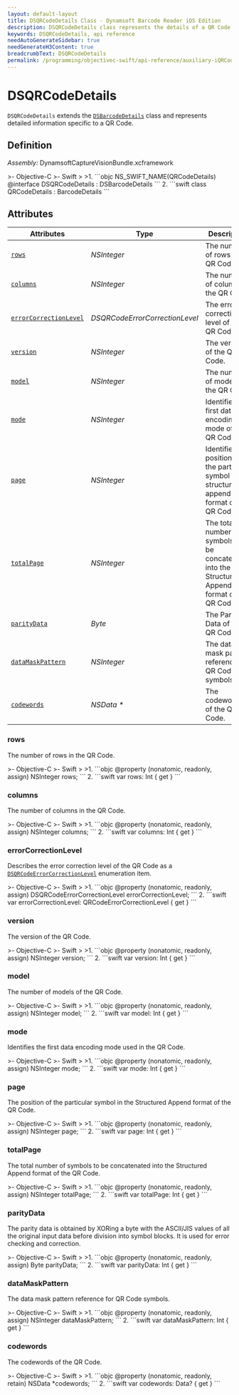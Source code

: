 ```yaml
---
layout: default-layout
title: DSQRCodeDetails Class - Dynamsoft Barcode Reader iOS Edition
description: DSQRCodeDetails class represents the details of a QR Code. It is derived from the DSBarcodeDetails class and contains various attributes related to the QR Code.
keywords: DSQRCodeDetails, api reference
needAutoGenerateSidebar: true
needGenerateH3Content: true
breadcrumbText: DSQRCodeDetails
permalink: /programming/objectivec-swift/api-reference/auxiliary-iQRCodeDetails.html
---
```


# DSQRCodeDetails

`DSQRCodeDetails` extends the [`DSBarcodeDetails`](barcode-details.md) class and represents detailed information specific to a QR Code.

## Definition

*Assembly:* DynamsoftCaptureVisionBundle.xcframework

<div class="sample-code-prefix"></div>
>- Objective-C
>- Swift
>
>1. 
```objc
NS_SWIFT_NAME(QRCodeDetails)
@interface DSQRCodeDetails : DSBarcodeDetails
```
2. 
```swift
class QRCodeDetails : BarcodeDetails
```

## Attributes

| Attributes | Type | Description |
| ---------- | ---- | ----------- |
| [`rows`](#rows) | *NSInteger* | The number of rows in the QR Code. |
| [`columns`](#columns) | *NSInteger* | The number of columns in the QR Code. |
| [`errorCorrectionLevel`](#errorcorrectionlevel) | *DSQRCodeErrorCorrectionLevel* | The error correction level of the QR Code. |
| [`version`](#version) | *NSInteger* | The version of the QR Code. |
| [`model`](#model) | *NSInteger* | The number of models of the QR Code. |
| [`mode`](#mode) | *NSInteger* | Identifies the first data encoding mode of the QR Code. |
| [`page`](#page) | *NSInteger* | Identifies the position of the particular symbol in the structured append format of the QR Code. |
| [`totalPage`](#totalpage) | *NSInteger* | The total number of symbols to be concatenated into the Structured Append format of the QR Code. |
| [`parityData`](#paritydata) | *Byte* | The Parity Data of the QR Code. |
| [`dataMaskPattern`](#datamaskpattern) | *NSInteger* | The data mask pattern reference for QR Code symbols. |
| [`codewords`](#codewords) | *NSData \** | The codewords of the QR Code. |

### rows

The number of rows in the QR Code.

<div class="sample-code-prefix"></div>
>- Objective-C
>- Swift
>
>1. 
```objc
@property (nonatomic, readonly, assign) NSInteger rows;
```
2. 
```swift
var rows: Int { get }
```

### columns

The number of columns in the QR Code.

<div class="sample-code-prefix"></div>
>- Objective-C
>- Swift
>
>1. 
```objc
@property (nonatomic, readonly, assign) NSInteger columns;
```
2. 
```swift
var columns: Int { get }
```

### errorCorrectionLevel

Describes the error correction level of the QR Code as a [`DSQRCodeErrorCorrectionLevel`]({{site.dcvb_enumerations}}barcode-reader/qr-code-error-correction-level.html?lang=objc,swift) enumeration item.

<div class="sample-code-prefix"></div>
>- Objective-C
>- Swift
>
>1. 
```objc
@property (nonatomic, readonly, assign) DSQRCodeErrorCorrectionLevel errorCorrectionLevel;
```
2. 
```swift
var errorCorrectionLevel: QRCodeErrorCorrectionLevel { get }
```

### version

The version of the QR Code.

<div class="sample-code-prefix"></div>
>- Objective-C
>- Swift
>
>1. 
```objc
@property (nonatomic, readonly, assign) NSInteger version;
```
2. 
```swift
var version: Int { get }
```

### model

The number of models of the QR Code.

<div class="sample-code-prefix"></div>
>- Objective-C
>- Swift
>
>1. 
```objc
@property (nonatomic, readonly, assign) NSInteger model;
```
2. 
```swift
var model: Int { get }
```

### mode

Identifies the first data encoding mode used in the QR Code.

<div class="sample-code-prefix"></div>
>- Objective-C
>- Swift
>
>1. 
```objc
@property (nonatomic, readonly, assign) NSInteger mode;
```
2. 
```swift
var mode: Int { get }
```

### page

The position of the particular symbol in the Structured Append format of the QR Code.

<div class="sample-code-prefix"></div>
>- Objective-C
>- Swift
>
>1. 
```objc
@property (nonatomic, readonly, assign) NSInteger page;
```
2. 
```swift
var page: Int { get }
```

### totalPage

The total number of symbols to be concatenated into the Structured Append format of the QR Code.

<div class="sample-code-prefix"></div>
>- Objective-C
>- Swift
>
>1. 
```objc
@property (nonatomic, readonly, assign) NSInteger totalPage;
```
2. 
```swift
var totalPage: Int { get }
```

### parityData

The parity data is obtained by XORing a byte with the ASCII/JIS values of all the original input data before division into symbol blocks. It is used for error checking and correction.

<div class="sample-code-prefix"></div>
>- Objective-C
>- Swift
>
>1. 
```objc
@property (nonatomic, readonly, assign) Byte parityData;
```
2. 
```swift
var parityData: Int { get }
```

### dataMaskPattern

The data mask pattern reference for QR Code symbols.

<div class="sample-code-prefix"></div>
>- Objective-C
>- Swift
>
>1. 
```objc
@property (nonatomic, readonly, assign) NSInteger dataMaskPattern;
```
2. 
```swift
var dataMaskPattern: Int { get }
```

### codewords

The codewords of the QR Code.

<div class="sample-code-prefix"></div>
>- Objective-C
>- Swift
>
>1. 
```objc
@property (nonatomic, readonly, retain) NSData *codewords;
```
2. 
```swift
var codewords: Data? { get }
```
